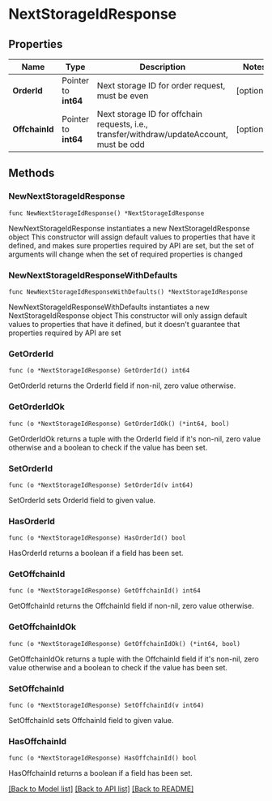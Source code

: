 # NextStorageIdResponse

## Properties

Name | Type | Description | Notes
------------ | ------------- | ------------- | -------------
**OrderId** | Pointer to **int64** | Next storage ID for order request, must be even | [optional] 
**OffchainId** | Pointer to **int64** | Next storage ID for offchain requests, i.e., transfer/withdraw/updateAccount, must be odd | [optional] 

## Methods

### NewNextStorageIdResponse

`func NewNextStorageIdResponse() *NextStorageIdResponse`

NewNextStorageIdResponse instantiates a new NextStorageIdResponse object
This constructor will assign default values to properties that have it defined,
and makes sure properties required by API are set, but the set of arguments
will change when the set of required properties is changed

### NewNextStorageIdResponseWithDefaults

`func NewNextStorageIdResponseWithDefaults() *NextStorageIdResponse`

NewNextStorageIdResponseWithDefaults instantiates a new NextStorageIdResponse object
This constructor will only assign default values to properties that have it defined,
but it doesn't guarantee that properties required by API are set

### GetOrderId

`func (o *NextStorageIdResponse) GetOrderId() int64`

GetOrderId returns the OrderId field if non-nil, zero value otherwise.

### GetOrderIdOk

`func (o *NextStorageIdResponse) GetOrderIdOk() (*int64, bool)`

GetOrderIdOk returns a tuple with the OrderId field if it's non-nil, zero value otherwise
and a boolean to check if the value has been set.

### SetOrderId

`func (o *NextStorageIdResponse) SetOrderId(v int64)`

SetOrderId sets OrderId field to given value.

### HasOrderId

`func (o *NextStorageIdResponse) HasOrderId() bool`

HasOrderId returns a boolean if a field has been set.

### GetOffchainId

`func (o *NextStorageIdResponse) GetOffchainId() int64`

GetOffchainId returns the OffchainId field if non-nil, zero value otherwise.

### GetOffchainIdOk

`func (o *NextStorageIdResponse) GetOffchainIdOk() (*int64, bool)`

GetOffchainIdOk returns a tuple with the OffchainId field if it's non-nil, zero value otherwise
and a boolean to check if the value has been set.

### SetOffchainId

`func (o *NextStorageIdResponse) SetOffchainId(v int64)`

SetOffchainId sets OffchainId field to given value.

### HasOffchainId

`func (o *NextStorageIdResponse) HasOffchainId() bool`

HasOffchainId returns a boolean if a field has been set.


[[Back to Model list]](../README.md#documentation-for-models) [[Back to API list]](../README.md#documentation-for-api-endpoints) [[Back to README]](../README.md)


